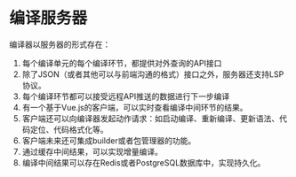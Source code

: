 # 编译服务器

编译器以服务器的形式存在：

1. 每个编译单元的每个编译环节，都提供对外查询的API接口
2. 除了JSON（或者其他可以与前端沟通的格式）接口之外，服务器还支持LSP协议。
3. 每个编译环节都可以接受远程API推送的数据进行下一步编译
4. 有一个基于Vue.js的客户端，可以实时查看编译中间环节的结果。
5. 客户端还可以向编译器发起动作请求：如启动编译、重新编译、更新语法、代码定位、代码格式化等。
6. 客户端未来还可集成builder或者包管理器的功能。
7. 通过缓存中间结果，可以实现增量编译。
8. 编译中间结果可以存在Redis或者PostgreSQL数据库中，实现持久化。
